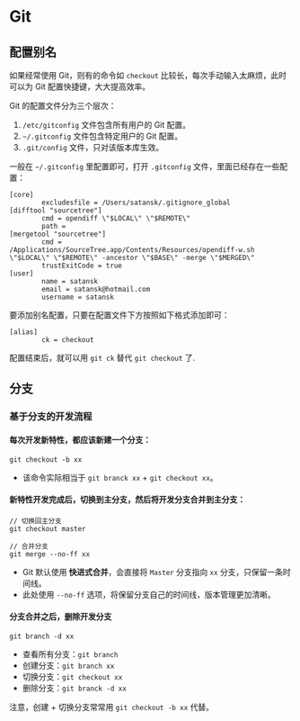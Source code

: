 # Git

## 配置别名

如果经常使用 Git，则有的命令如 `checkout` 比较长，每次手动输入太麻烦，此时可以为 Git 配置快捷键，大大提高效率。

Git 的配置文件分为三个层次：
1. `/etc/gitconfig` 文件包含所有用户的 Git 配置。
2. `~/.gitconfig` 文件包含特定用户的 Git 配置。
3. `.git/config` 文件，只对该版本库生效。

一般在 `~/.gitconfig` 里配置即可，打开 `.gitconfig` 文件，里面已经存在一些配置：

```
[core]
        excludesfile = /Users/satansk/.gitignore_global
[difftool "sourcetree"]
        cmd = opendiff \"$LOCAL\" \"$REMOTE\"
        path =
[mergetool "sourcetree"]
        cmd = /Applications/SourceTree.app/Contents/Resources/opendiff-w.sh \"$LOCAL\" \"$REMOTE\" -ancestor \"$BASE\" -merge \"$MERGED\"
        trustExitCode = true
[user]
        name = satansk
        email = satansk@hotmail.com
        username = satansk
```

要添加别名配置，只要在配置文件下方按照如下格式添加即可：

```
[alias]
        ck = checkout
```

配置结束后，就可以用 `git ck` 替代 `git checkout` 了.

## 分支

### 基于分支的开发流程

#### 每次开发新特性，都应该新建一个分支：

```
git checkout -b xx
```
* 该命令实际相当于 `git branck xx` + `git checkout xx`。

#### 新特性开发完成后，切换到主分支，然后将开发分支合并到主分支：

```
// 切换回主分支
git checkout master

// 合并分支
git merge --no-ff xx
```
* Git 默认使用 **快进式合并**，会直接将 `Master` 分支指向 `xx` 分支，只保留一条时间线。
* 此处使用 `--no-ff` 选项，将保留分支自己的时间线，版本管理更加清晰。

#### 分支合并之后，删除开发分支

```
git branch -d xx
```


* 查看所有分支：`git branch`
* 创建分支：`git branch xx`
* 切换分支：`git checkout xx`
* 删除分支：`git branck -d xx`

注意，创建 + 切换分支常常用 `git checkout -b xx` 代替。
